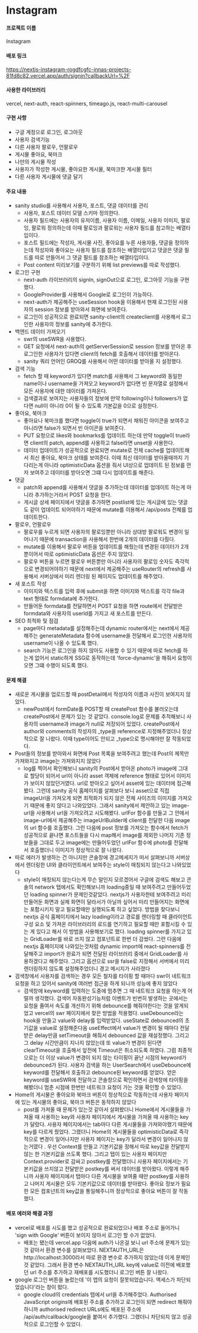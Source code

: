 # Instagram
#### 프로젝트 이름
Instagram

#### 배포 링크
https://nextjs-instagram-rogdfcgfc-innas-projects-81fd8c82.vercel.app/auth/signin?callbackUrl=%2F

#### 사용한 라이브러리
vercel, next-auth, react-spinners, timeago.js, react-multi-carousel

#### 구현 사항
* 구글 계정으로 로그인, 로그아웃
* 사용자 검색기능
* 다른 사용자 팔로우, 언팔로우
* 게시물 좋아요, 북마크
* 나만의 게시물 작성
* 사용자가 작성한 게시물, 좋아요한 게시물, 북마크한 게시물 필터
* 다른 사용자 게시물에 댓글 달기

#### 주요 내용
* sanity studio를 사용해서 사용자, 포스트, 댓글 데이터를 관리
  * 사용자, 포스트 데이터 모델 스키마 정의한다.
  * 사용자 필드에는 사용자의 유저이름, 사용자 이름, 이메일, 사용자 이미지, 팔로잉, 팔로워 정의하는데 이때 팔로잉과 팔로워는 사용자 필드를 참고하는 배열타입이다.
  * 포스트 필드에는 작성자, 게시물 사진, 좋아요를 누른 사용자들, 댓글을 정의하는데 작성자와 좋아요는 사용자 필드를 참조하는 배열타입이고 댓글은 댓글 필드를 따로 만들어서 그 댓글 필드를 참조하는 배열타입이다.
  * Post content 미리보기를 구분하기 위해 list previews를 따로 작성했다.
* 로그인 구현
  * next-auth 라이브러리의 signIn, signOut으로 로그인, 로그아웃 기능을 구현했다.
  * GoogleProvider를 사용해서 Google로 로그인이 가능하다.
  * next-auth가 제공해주는 useSession hook을 이용해서 현재 로그인된 사용자의 session 정보를 받아와서 화면에 보여준다.
  * 로그인이 성공적으로 완료되면 sanity-client의 createclient를 사용해서 로그인한 사용자의 정보를 sanity에 추가한다.
* 백엔드 데이터 가져오기
  * swr의 useSWR을 사용했다.
  * GET 요청에서 next-auth의 getServerSession로 session 정보를 받아온 후 로그인한 사용자가 있다면 client의 fetch를 호출해서 데이터를 받아온다.
  * sanity 쿼리 언어인 GROQ를 사용해서 어떤 데이터를 받아올 지 설정했다.
* 검색 기능
  * fetch 할 때 keyword가 있다면 match를 사용해서 그 keyword와 동일한 name이나 username을 가져오고 keyword가 없다면 빈 문자열로 설정해서 모든 사용자에 대한 데이터를 가져온다.
  * 검색결과로 보여지는 사용자들의 정보에 만약 following이나 followers가 없다면 null이 아니라 0이 될 수 있도록 기본값을 0으로 설정한다.
* 좋아요, 북마크
  * 좋아요나 북마크를 했다면 toggle이 true가 되면서 채워진 아이콘을 보여주고 아니라면 false가 되면서 빈 아이콘을 보여준다.
  * PUT 요청으로 likes와 bookmarks를 업데이트 하는데 만약 toggle이 true라면 client의 patch, append를 사용하고 false라면 unset을 사용한다.
  * 데이터 업데이트가 성공적으로 완료되면 mutate로 전체 cache를 업데이트해서 최신 좋아요, 북마크 상태를 보여준다. 이때 최신 데이터를 받아올때까지 기다리는게 아니라 optimisticData 옵션을 줘서 UI상으로 업데이트 된 정보를 먼저 보여주고 데이터를 받아오면 그떄 다시 업데이트를 해준다.
* 댓글
  * patch와 append를 사용해서 댓글을 추가하는데 데이터를 업데이트 하는게 아니라 추가하는거라서 POST 요청을 한다.
  * 게시글 상세 페이지에서 댓글을 추가하면 postlist에 있는 게시글에 있는 댓글도 같이 업데이트 되어야하기 때문에 mutate를 이용해서 /api/posts 전체를 업데이트한다.
* 팔로우, 언팔로우
  * 팔로우를 누르게 되면 사용자의 팔로잉뿐만 아니라 상대방 팔로워도 변경이 일어나기 때문에 transaction을 사용해서 한번에 2개의 데이터를 다뤘다.
  * mutate를 이용해서 팔로우 버튼을 업데이트를 해줬는데 변경된 데이터가 2개 뿐이어서 따로 optimisticData 옵션은 주지 않았다.
  * 팔로우 버튼을 누르면 팔로우 버튼뿐만 아니라 사용자의 팔로잉 숫자도 즉각적으로 변경되어야하기 때문에 next에서 제공해주는 useRouter의 refresh를 사용해서 서버상에서 미리 렌더링 된 페이지도 업데이트를 해주었다.
* 새 포스트 작성
  * 이미지와 텍스트를 입력 후에 submit을 하면 이미지와 텍스트를 각각 file과 text 형태로 formdata에 추가한다.
  * 만들어둔 formdata를 전달하면서 POST 요청을 하면 route에서 전달받은 formdata와 사용자의 userId를 가지고 새 포스트를 만든다.
* SEO 최적화 및 점검
  * page마다 metadata를 설정해주는데 dynamic router에서는 next에서 제공해주는 generateMetadata 함수에 username을 전달해서 로그인한 사용자의 username이 나올 수 있도록 했다.
  * search 기능은 로그인을 하지 않아도 사용할 수 있기 때문에 따로 fetch를 하는게 없어서 static하게 SSG로 동작하는데 'force-dynamic'을 해줘서 요청이 오면 그떄 수행이 되도록 했다.

#### 문제 해결
* 새로운 게시물을 업로드할 때 postDetail에서 작성자의 이름과 사진이 보여지지 않았다.
  * newPost에서 formDate를 POST할 때 createPost 함수를 불러오는데 createPost에서 문제가 있는 것 같았다. console.log로 문제를 추적해보니 사용자의 username과 image가 null로 저장되어 있었다. createPost에서 author와 comments의 작성자의 _type을 reference로 지정해주었더니 정상적으로 잘 나왔다. 이때 type이어도 안되고 _type으로 명시해야만 잘 작동되었다.
* Post들의 정보를 받아와서 화면에 Post 목록을 보여주려고 했는데 Post의 제목만 가져와지고 image는 가져와지지 않았다
  * log를 찍어서 확인해보니 sanity의 Post에서 받아온 photo가 image에 그대로 할당이 되어서 url이 아니라 asset 객체에 reference 형태로 있어서 이미지가 보이지 않았던거였다. url로 받아오고 싶어서 asset에 있는 데이터에 접근해봤다. 그런데 sanity 공식 홈페이지를 살펴보다 보니 asset으로 직접 imageUrl을 가져오게 되면 최적화가 되지 않은 전체 사이즈의 이미지를 가져오기 때문에 좋지 않다고 나와있었다. 그래서 sanity에서 제안하고 있는 image-url을 사용해서 url을 가져오려고 시도해봤다. urlFor 함수를 만들고 그 안에서 image-url에서 제공해주는 imageUrlBuilder에 client를 전달한 다음 image의 url 함수를 호출했다. 그런 다음에 post 정보를 가져오는 함수에서 fetch가 성공적으로 끝나면 포스트들을 다시 map해서 image를 제외한 나머지 기존 정보들을 그대로 두고 image에는 만들어두었던 urlFor 함수에 photo를 전달해서 호출했더니 이미지가 정상적으로 잘 나왔다.
* 따로 에러가 발생하는 건 아니지만 콘솔창에 경고메세지가 떠서 살펴보니까 서버상에서 렌더링한 UI와 클라이언트에서 보여주는 style이 매칭되지 않는다고 나와있었다
  * style이 매칭되지 않는다는게 무슨 말인지 모르겠어서 구글에 검색도 해보고 콘솔의 network 탭에서도 확인해보니까 loading중일 때 보여주려고 만들어두었던 loading spinner가 문제인것같았다. nextjs가 사용자한테 보여주려고 미리 만들어둔 화면과 실제 화면이 달라서가 아닐까 싶어서 미리 만들어지는 화면에는 포함시키지 말고 필요할때만 실행되도록 하고 싶었다. 방법을 찾다보니 nextjs 공식 홈페이지에서 lazy loading이라고 경로를 렌더링할 때 클라이언트 구성 요소 및 가져온 라이브러리의 로드를 연기하고 필요할 때만 포함시킬 수 있는 게 있다고 해서 이 방법을 사용해보기로 했다. loading spinner를 가지고 있는 GridLoader를 바로 쓰지 않고 컴포넌트로 한번 더 감쌌다. 그런 다음에 nextjs 홈페이지에 나와있는것처럼 dynamic import에 react-spinners를 전달해주고 import가 완료가 되면 전달된 라이브러리 중에서 GridLoader를 사용하겠다고 해주었다. 그리고 옵션으로 ssr을 false로 지정해서 서버에서 미리 렌더링하지 않도록 설정해주었더니 경고 메시지가 사라졌다
* 검색창에서 사용자를 검색하는 경우 모든 철자를 타이핑 할 때마다 swr이 네트워크 요청을 하고 있어서 sanity에 여러번 접근을 하게 되니까 성능에 좋지 않았다
  * 검색창에 keyword를 입력하는 도중에 멈추면 그 때 네트워크 요청을 하는게 어떨까 생각했다. 검색어 자동완성기능처럼 이벤트가 빈번히 발생하는 곳에서는 요청을 줄여서 속도를 개선하기 위해 debounce를 해줘야한다는 것을 알게되었고 vercel의 swr 페이지에서 찾은 방법을 적용했다. useDebounce라는 hook을 만들고 value와 delay를 입력받았다. useState로 debounced의 초기값을 value로 설정해준다음 useEffect에서 value가 변경이 될 때마다 전달받은 delay만큼 setTimeout을 해줘서 debounced 값을 재설정했다. 그리고 그 delay 시간만큼이 지나지 않았는데 또 value가 변경이 된다면 clearTimeout을 호출해서 앞전에 Timeout은 취소되도록 하였다. 그럼 최종적으로는 더 이상 value가 변경이 되지 않는 타이핑이 끝난 시점의 keyword가 debounced가 된다. 사용자 검색을 하는 UserSearch에서 useDebounce에 keyword를 전달해서 호출하고 debounce된 keyword를 얻었다. 얻은 keyword를 useSWR에 전달하고 콘솔창으로 확인하면서 검색창에 타이핑을 해봤더니 멈춘 시점에 한번만 네트워크 요청이 가는 것을 확인할 수 있었다.
* Home의 게시물은 좋아요와 북마크 버튼이 정상적으로 작동하는데 사용자 페이지에 있는 게시물의 좋아요, 북마크 버튼은 동작하지 않았다
  * post를 가져올 때 문제가 있는것 같아서 살펴봤더니 Home에서 게시물들을 가져올 때 사용하는 key와 사용자 페이지에서 게시물을 가져올 때 사용하는 key가 달랐다. 사용자 페이지에서는 tab마다 다른 게시물들을 가져와야했기 때문에 key를 다르게 줬었다. 그랬더니 Home의 게시물들을 optimisticData로 즉각적으로 변경이 일어나지만 사용자 페이지는 key가 달라서 변경이 일어나지 않는거였다 . 우선 Context를 만들고 기본키값을 정해서 따로 key값을 전달받지 않는 한 기본키값을 쓰도록 했다. 그리고 탭이 있는 사용자 페이지만 Context.provider로 감싸고 postkey를 전달했더니 사용자 페이지에서는 기본키값을 쓰지않고 전달받은 postkey를 써서 데이터를 받아왔다. 이렇게 해주니까 사용자 페이지에서 탭마다 다른 게시물을 보여줄 때만 postkey를 사용하고 나머지 게시물은 모두 기본키값으로 데이터를 받아왔다. 좋아요 정보가 필요한 모든 컴포넌트의 key값을 통일해주니까 정상적으로 좋아요 버튼이 잘 작동했다.

#### 배포 에러와 해결 과정
* vercel로 배포를 시도를 했고 성공적으로 완료되었으나 배포 주소로 들어가니 'sign with Google' 버튼이 보이지 않아서 로그인 할 수가 없었다.
  * 배포는 됐는데 vercel.app 다음에 auth가 나온걸 보니 url 주소에 문제가 있는 것 같아서 환경 변수를 살펴보았다. NEXTAUTH_URL은 http://localhost:3000라서 따로 환경 변수로 추가하지 않았는데 이게 문제인 것 같았다. 그래서 환경 변수 NEXTAUTH_URL key에 value로 이전에 배포했던 url 주소를 추가하고 재배포를 시도했더니 로그인 버튼 잘 나왔다.
* google 로그인 버튼을 눌렀는데 '이 앱의 요청이 잘못되었습니다. 액세스가 차단되었습니다'라는 창이 떴다.
  * google cloud의 credentials 탭에서 url을 추가해주었다. Authorised JavaScript origins에 배포된 주소를 추가하고 로그인이 되면 redirect 해줘야하니까 authorised redirect URLs에도 배포된 주소에 /api/auth/callback/google을 붙여서 추가했다. 그랬더니 차단되지 않고 성공적으로 로그인할 수 있었다.
